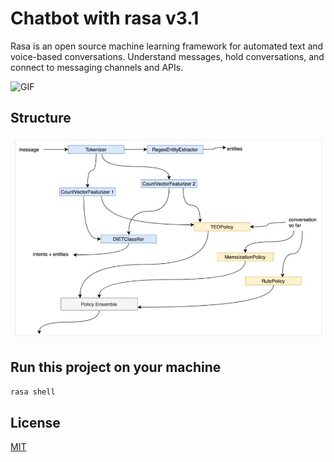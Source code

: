 
# Chatbot with rasa v3.1

Rasa is an open source machine learning framework for automated text and voice-based conversations. Understand messages, hold conversations, and connect to messaging channels and APIs.


![GIF](https://www.fastcapital360.com/wp-content/uploads/2021/03/graphic_01-2.gif)

## Structure

![Img](https://raw.githubusercontent.com/heyakshayhere/buddy_chatbot/main/structure.jpg)

## Run this project on your machine


```bash
rasa shell
```


## License

[MIT](https://choosealicense.com/licenses/mit/)

